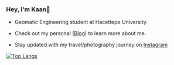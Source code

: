 ### Hey, I'm Kaan👋 

- Geomatic Engineering student at Hacettepe University.

- Check out my personal ([Blog](https://kaanklcrsln.github.io/)) to learn more about me.
- Stay updated with my travel/photography journey on [Instagram](https://www.instagram.com/kaanklcrsln)

[![Top Langs](https://github-readme-stats.vercel.app/api/top-langs/?username=kaanklcrsln&layout=compact&include_all_commits=true&count_private=true&hide=jupyter%20notebook&bg_color=000000&text_color=ffffff&title_color=00ffcc)](https://github.com/anuraghazra/github-readme-stats)




